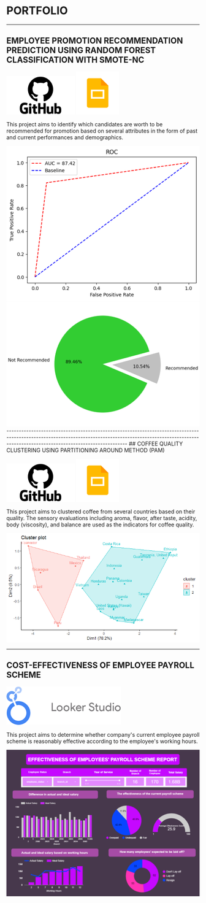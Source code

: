 # PORTFOLIO
---
## EMPLOYEE PROMOTION RECOMMENDATION PREDICTION USING RANDOM FOREST CLASSIFICATION WITH SMOTE-NC

[![View on GitHub](GitHub-logo1.png)](https://github.com/putrinurdianti/employee_promotion_recommendation_prediction)
[![View on Slides](gslides1.png)](https://docs.google.com/presentation/d/1j3ZKoYccuqNorLleTpSnSP4914O_tiiNqOobVd4Wags/edit?usp=sharing)

This project aims to identify which candidates are worth to be recommended for promotion based on several attributes in the form of past and current performances and demographics.

<center><img src="roc employee promotion.png"/></center>
<center><img src="pred.png"/></center>
-------------------------------------------------------------------------------------------------------------------------------------------------------------------------------------------------------------
## COFFEE QUALITY CLUSTERING USING PARTITIONING AROUND METHOD (PAM)

[![View on GitHub](GitHub-logo1.png)](https://github.com/putrinurdianti/coffee_quality_clustering/blob/main/coffee%20quality%20clustering.R)
[![View on Slides](gslides1.png)](https://docs.google.com/presentation/d/1W4O0TTy444kP3EiDzhERhnlUNJlv8JyJkvhMrwojabI/edit?usp=sharing)

This project aims to clustered coffee from several countries based on their quality. The sensory evaluations including aroma, flavor, after taste, acidity, body (viscosity), and balance are used as the indicators for coffee quality.

<center><img src="Cluster Plot.png"/></center>

--------------------------------------------------------------------------------------------------------------------------------------------------------------------------------------------------------------
## COST-EFFECTIVENESS OF EMPLOYEE PAYROLL SCHEME

[![View on Looker](looker-studio-wordmark-1.png)](https://lookerstudio.google.com/s/jVafZKg3zM4)

This project aims to determine whether company's current employee payroll scheme is reasonably effective according to the employee's working hours.

<center><img src="Cost Effectiveness Employee Payroll Scheme.png"/></center>


